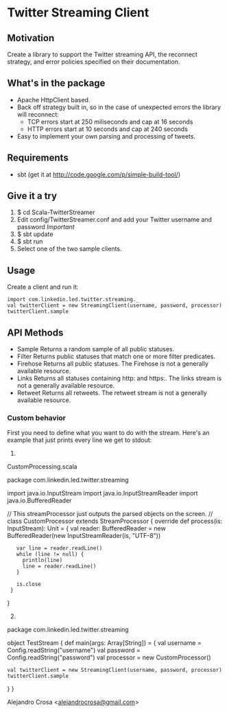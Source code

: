# Twitter Streaming Client

## Motivation
Create a library to support the Twitter streaming API, the reconnect strategy, and error policies specified on their documentation.

## What's in the package

- Apache HttpClient based.
- Back off strategy built in, so in the case of unexpected errors the library will reconnect:
  - TCP errors start at 250 miliseconds and cap at 16 seconds
  - HTTP errors start at 10 seconds and cap at 240 seconds
- Easy to implement your own parsing and processing of tweets.

## Requirements

- sbt (get it at http://code.google.com/p/simple-build-tool/)

## Give it a try

1. $ cd Scala-TwitterStreamer
2. Edit config/TwitterStreamer.conf and add your Twitter username and password *Important*
3. $ sbt update
4. $ sbt run
5. Select one of the two sample clients.

## Usage

Create a client and run it:

    import com.linkedin.led.twitter.streaming._
    val twitterClient = new StreamingClient(username, password, processor)
    twitterClient.sample

## API Methods
- Sample Returns a random sample of all public statuses.
- Filter Returns public statuses that match one or more filter predicates.
- Firehose Returns all public statuses. The Firehose is not a generally available resource.
- Links Returns all statuses containing http: and https:. The links stream is not a generally available resource.
- Retweet Returns all retweets. The retweet stream is not a generally available resource.

### Custom behavior
First you need to define what you want to do with the stream. Here's an example that just prints every line we get to stdout:

1.
CustomProcessing.scala

   package com.linkedin.led.twitter.streaming

   import java.io.InputStream
   import java.io.InputStreamReader
   import java.io.BufferedReader

   // This streamProcessor just outputs the parsed objects on the screen.
   //
   class CustomProcessor extends StreamProcessor {
     override def process(is: InputStream): Unit = {
       val reader: BufferedReader = new BufferedReader(new InputStreamReader(is, "UTF-8"))

       var line = reader.readLine()
       while (line != null) {
         println(line)
         line = reader.readLine()
       }

       is.close
     }
   }

2.
package com.linkedin.led.twitter.streaming

object TestStream {
  def main(args: Array[String]) = {
    val username = Config.readString("username")
    val password = Config.readString("password")
    val processor = new CustomProcessor()

    val twitterClient = new StreamingClient(username, password, processor)
    twitterClient.sample
  }
}

Alejandro Crosa <<alejandrocrosa@gmail.com>>
